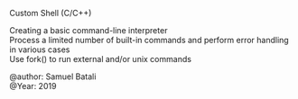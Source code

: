 Custom Shell (C/C++)

Creating a basic command-line interpreter <br />
Process a limited number of built-in commands and perform error handling in various cases <br />
Use fork() to run external and/or unix commands

  @author: Samuel Batali <br />
  @Year: 2019 <br />
